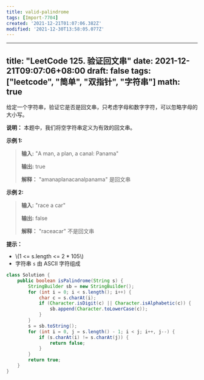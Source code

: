 ```yaml
---
title: valid-palindrome
tags: [Import-7704]
created: '2021-12-21T01:07:06.382Z'
modified: '2021-12-30T13:58:05.077Z'
---
```


---
title: "LeetCode 125. 验证回文串"
date: 2021-12-21T09:07:06+08:00
draft: false
tags: ["leetcode", "简单", "双指针", "字符串"]
math: true
---

给定一个字符串，验证它是否是回文串，只考虑字母和数字字符，可以忽略字母的大小写。

<!--more-->

**说明：** 本题中，我们将空字符串定义为有效的回文串。

**示例 1:**

> **输入:** "A man, a plan, a canal: Panama"
> 
> **输出:** true
> 
> **解释：** "amanaplanacanalpanama" 是回文串

**示例 2:**

> **输入:** "race a car"
> 
> **输出:** false
> 
> **解释：** "raceacar" 不是回文串

**提示：**

- \\(1 <= s.length <= 2 \* 105\\)
- 字符串 `s` 由 ASCII 字符组成

```java
class Solution {
    public boolean isPalindrome(String s) {
        StringBuilder sb = new StringBuilder();
        for (int i = 0; i < s.length(); i++) {
            char c = s.charAt(i);
            if (Character.isDigit(c) || Character.isAlphabetic(c)) {
                sb.append(Character.toLowerCase(c));
            }
        }
        s = sb.toString();
        for (int i = 0, j = s.length() - 1; i < j; i++, j--) {
            if (s.charAt(i) != s.charAt(j)) {
                return false;
            }
        }
        return true;
    }
}
```
